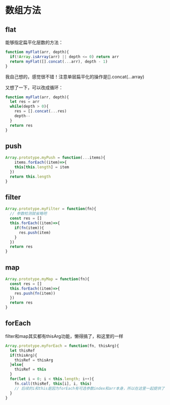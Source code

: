 # 数组方法

## flat

能够指定扁平化层数的方法：

```js
function myFlat(arr, depth){
  if(!Array.isArray(arr) || depth <= 0) return arr
  return myFlat([].concat(...arr), depth - 1)
}
```

我自己想的，感觉很不错！注意单层扁平化的操作是[].concat(...array)

又想了一下，可以改成循环：

```js
function myFlat(arr, depth){
  let res = arr
  while(depth > 0){
    res = [].concat(...res)
    depth--
  }
  return res
}
```



## push

```js
Array.prototype.myPush = function(...items){
	items.forEach((item)=>{
    this[this.length] = item
  })
  return this.length
}
```

## filter

```js
Array.prototype.myFilter = function(fn){
  // 参数检测就省略吧
  const res = []
  this.forEach((item)=>{
    if(fn(item)){
      res.push(item)
    }
  })
  return res
}
```

## map

```js
Array.prototype.myMap = function(fn){
  const res = []
  this.forEach((item)=>{
    res.push(fn(item))
  })
  return res
}
```

## forEach

filter和map其实都有thisArg功能，懒得搞了，和这里的一样

```js
Array.prototype.myForEach = function(fn, thisArg){
  let thisRef
  if(thisArg){
    thisRef = thisArg
  }else{
    thisRef = this
  }
  for(let i = 0; i < this.length; i++){
    fn.call(thisRef, this[i], i, this)
    // 后续的i和this是因为forEach有可选参数index和arr本身，所以在这里一起提供了
  }
}
```

